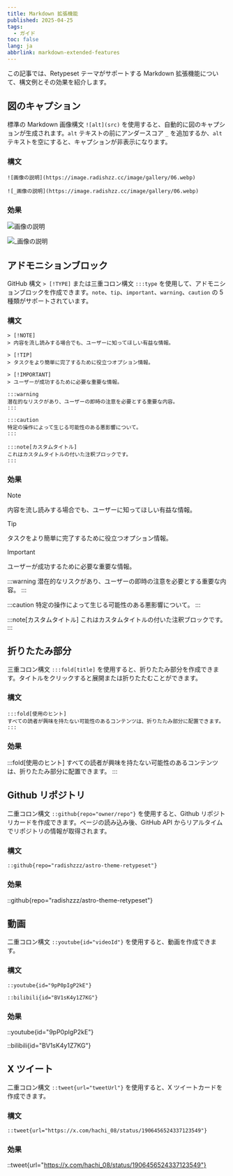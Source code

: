 ```yaml
---
title: Markdown 拡張機能
published: 2025-04-25
tags:
  - ガイド
toc: false
lang: ja
abbrlink: markdown-extended-features
---
```


この記事では、Retypeset テーマがサポートする Markdown 拡張機能について、構文例とその効果を紹介します。

## 図のキャプション

標準の Markdown 画像構文 `![alt](src)` を使用すると、自動的に図のキャプションが生成されます。`alt` テキストの前にアンダースコア `_` を追加するか、`alt` テキストを空にすると、キャプションが非表示になります。

### 構文

```
![画像の説明](https://image.radishzz.cc/image/gallery/06.webp)

![_画像の説明](https://image.radishzz.cc/image/gallery/06.webp)
```

### 効果

![画像の説明](https://image.radishzz.cc/image/gallery/06.webp)

![_画像の説明](https://image.radishzz.cc/image/gallery/06.webp)

## アドモニションブロック

GitHub 構文 `> [!TYPE]` または三重コロン構文 `:::type` を使用して、アドモニションブロックを作成できます。`note`、`tip`、`important`、`warning`、`caution` の 5 種類がサポートされています。

### 構文

```
> [!NOTE]
> 内容を流し読みする場合でも、ユーザーに知ってほしい有益な情報。

> [!TIP]
> タスクをより簡単に完了するために役立つオプション情報。

> [!IMPORTANT]
> ユーザーが成功するために必要な重要な情報。

:::warning
潜在的なリスクがあり、ユーザーの即時の注意を必要とする重要な内容。
:::

:::caution
特定の操作によって生じる可能性のある悪影響について。
:::

:::note[カスタムタイトル]
これはカスタムタイトルの付いた注釈ブロックです。
:::
```

### 効果

> [!NOTE]
> 内容を流し読みする場合でも、ユーザーに知ってほしい有益な情報。

> [!TIP]
> タスクをより簡単に完了するために役立つオプション情報。

> [!IMPORTANT]
> ユーザーが成功するために必要な重要な情報。

:::warning
潜在的なリスクがあり、ユーザーの即時の注意を必要とする重要な内容。
:::

:::caution
特定の操作によって生じる可能性のある悪影響について。
:::

:::note[カスタムタイトル]
これはカスタムタイトルの付いた注釈ブロックです。
:::

## 折りたたみ部分

三重コロン構文 `:::fold[title]` を使用すると、折りたたみ部分を作成できます。タイトルをクリックすると展開または折りたたむことができます。

### 構文

```
:::fold[使用のヒント]
すべての読者が興味を持たない可能性のあるコンテンツは、折りたたみ部分に配置できます。
:::
```

### 効果

:::fold[使用のヒント]
すべての読者が興味を持たない可能性のあるコンテンツは、折りたたみ部分に配置できます。
:::

## Github リポジトリ

二重コロン構文 `::github{repo="owner/repo"}` を使用すると、Github リポジトリカードを作成できます。ページの読み込み後、GitHub API からリアルタイムでリポジトリの情報が取得されます。

### 構文

```
::github{repo="radishzzz/astro-theme-retypeset"}
```

### 効果

::github{repo="radishzzz/astro-theme-retypeset"}

## 動画

二重コロン構文 `::youtube{id="videoId"}` を使用すると、動画を作成できます。

### 構文

```
::youtube{id="9pP0pIgP2kE"}

::bilibili{id="BV1sK4y1Z7KG"}
```

### 効果

::youtube{id="9pP0pIgP2kE"}

::bilibili{id="BV1sK4y1Z7KG"}

## X ツイート

二重コロン構文 `::tweet{url="tweetUrl"}` を使用すると、X ツイートカードを作成できます。

### 構文

```
::tweet{url="https://x.com/hachi_08/status/1906456524337123549"}
```

### 効果

::tweet{url="https://x.com/hachi_08/status/1906456524337123549"}
